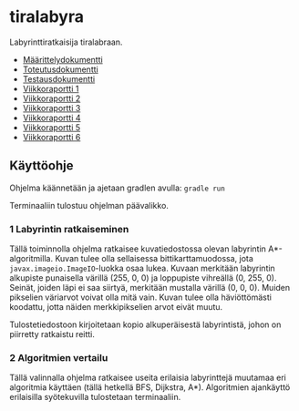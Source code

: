 # tiralabyra

Labyrinttiratkaisija tiralabraan.

* [Määrittelydokumentti](doc/maarittely.md)
* [Toteutusdokumentti](doc/toteutus.md)
* [Testausdokumentti](doc/testaus.md)
* [Viikkoraportti 1](doc/viikkoraportti1.md)
* [Viikkoraportti 2](doc/viikkoraportti2.md)
* [Viikkoraportti 3](doc/viikkoraportti3.md)
* [Viikkoraportti 4](doc/viikkoraportti4.md)
* [Viikkoraportti 5](doc/viikkoraportti5.md)
* [Viikkoraportti 6](doc/viikkoraportti6.md)

## Käyttöohje

Ohjelma käännetään ja ajetaan gradlen avulla: `gradle run`

Terminaaliin tulostuu ohjelman päävalikko.

### 1 Labyrintin ratkaiseminen

Tällä toiminnolla ohjelma ratkaisee kuvatiedostossa olevan labyrintin
A*-algoritmilla. Kuvan tulee olla sellaisessa bittikarttamuodossa, jota
`javax.imageio.ImageIO`-luokka osaa lukea. Kuvaan merkitään labyrintin
alkupiste punaisella värillä (255, 0, 0) ja loppupiste vihreällä
(0, 255, 0). Seinät, joiden läpi ei saa siirtyä, merkitään mustalla
värillä (0, 0, 0). Muiden pikselien väriarvot voivat olla mitä vain. Kuvan
tulee olla häviöttömästi koodattu, jotta näiden merkkipikselien arvot eivät
muutu.

Tulostetiedostoon kirjoitetaan kopio alkuperäisestä labyrintistä, johon on
piirretty ratkaistu reitti.

### 2 Algoritmien vertailu

Tällä valinnalla ohjelma ratkaisee useita erilaisia labyrinttejä muutamaa eri
algoritmia käyttäen (tällä hetkellä BFS, Dijkstra, A*). Algoritmien ajankäyttö
erilaisilla syötekuvilla tulostetaan terminaaliin.